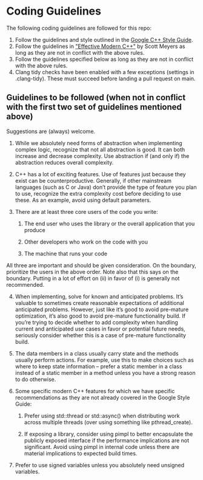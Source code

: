 # Coding Guidelines

The following coding guidelines are followed for this repo:
1. Follow the guidelines and style outlined in the [Google C++ Style Guide](https://google.github.io/styleguide/cppguide.html).
2. Follow the guidelines in ["Effective Modern C++"](https://smile.amazon.com/Effective-Modern-Specific-Ways-Improve-ebook-dp-B00PGCMGDQ/dp/B00PGCMGDQ/ref=mt_other?_encoding=UTF8&me=&qid=1628969202) by Scott Meyers as long as they are not in conflict with the above rules.
3. Follow the guidelines specified below as long as they are not in conflict with the above rules.
4. Clang tidy checks have been enabled with a few exceptions (settings in .clang-tidy). These must succeed before landing a pull request on main.


## Guidelines to be followed (when not in conflict with the first two set of guidelines mentioned above)

Suggestions are (always) welcome.

1.	While we absolutely need forms of abstraction when implementing complex logic, recognize that not all abstraction is good. It can both increase and decrease complexity. Use abstraction if (and only if) the abstraction reduces overall complexity.

2.	C++ has a lot of exciting features. Use of features just because they exist can be counterproductive. Generally, if other mainstream languages (such as C or Java) don’t provide the type of feature you plan to use, recognize the extra complexity cost before deciding to use these. As an example, avoid using default parameters.

3.	There are at least three core users of the code you write:
    
    1. The end user who uses the library or the overall application that you produce
    
    2. Other developers who work on the code with you
    
    3. The machine that runs your code

All three are important and should be given consideration. On the boundary, prioritize the users in the above order. Note also that this says on the boundary. Putting in a lot of effort on (ii) in favor of (i) is generally not recommended.

4.	When implementing, solve for known and anticipated problems. It’s valuable to sometimes create reasonable expectations of additional anticipated problems. However, just like it’s good to avoid pre-mature optimization, it’s also good to avoid pre-mature functionality build. If you’re trying to decide whether to add complexity when handling current and anticipated use cases in favor or potential future needs, seriously consider whether this is a case of pre-mature functionality build.

5.	The data members in a class usually carry state and the methods usually perform actions.  For example, use this to make choices such as where to keep state information – prefer a static member in a class instead of a static member in a method unless you have a strong reason to do otherwise.

6.	Some specific modern C++ features for which we have specific recommendations as they are not already covered in the Google Style Guide:

    1.	Prefer using std::thread or std::async() when distributing work across multiple threads (over using something like pthread_create).

    2.	If exposing a library, consider using pimpl to better encapsulate the publicly exposed interface if the performance implications are not significant. Avoid using pimpl in internal code unless there are material implications to expected build times.

7.	Prefer to use signed variables unless you absolutely need unsigned variables.
